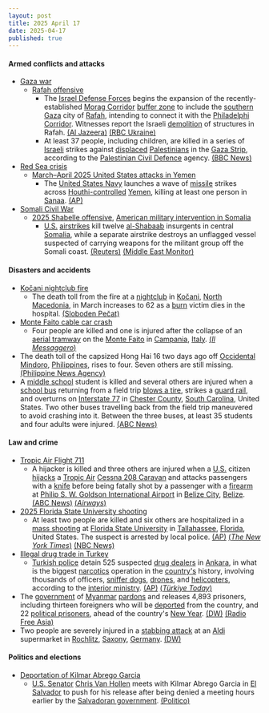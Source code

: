 ```yaml
---
layout: post
title: 2025 April 17
date: 2025-04-17
published: true
---
```



#### Armed conflicts and attacks

* [Gaza war](https://en.wikipedia.org/wiki/Gaza_war "Gaza war")
  * [Rafah offensive](https://en.wikipedia.org/wiki/Rafah_offensive "Rafah offensive")
    * The [Israel Defense Forces](https://en.wikipedia.org/wiki/Israel_Defense_Forces "Israel Defense Forces") begins the expansion of the recently-established [Morag Corridor](https://en.wikipedia.org/wiki/Morag_Corridor "Morag Corridor") [buffer zone](https://en.wikipedia.org/wiki/Buffer_zone "Buffer zone") to include the [southern Gaza](https://en.wikipedia.org/wiki/Rafah_Governorate "Rafah Governorate") city of [Rafah](https://en.wikipedia.org/wiki/Rafah "Rafah"), intending to connect it with the [Philadelphi Corridor](https://en.wikipedia.org/wiki/Philadelphi_Corridor "Philadelphi Corridor"). Witnesses report the Israeli [demolition](https://en.wikipedia.org/wiki/Israeli_demolition_of_Palestinian_property "Israeli demolition of Palestinian property") of structures in Rafah. [(Al Jazeera)](https://aje.io/sk8e1a?update=3649238) [(RBC Ukraine)](https://newsukraine.rbc.ua/news/israel-intensifies-operation-in-gaza-strip-1744845608.html)
    * At least 37 people, including children, are killed in a series of [Israeli](https://en.wikipedia.org/wiki/Israel "Israel") strikes against [displaced](https://en.wikipedia.org/wiki/Internal_displacement "Internal displacement") [Palestinians](https://en.wikipedia.org/wiki/Palestinians "Palestinians") in the [Gaza Strip](https://en.wikipedia.org/wiki/Gaza_Strip "Gaza Strip"), according to the [Palestinian Civil Defence](https://en.wikipedia.org/wiki/Palestinian_Civil_Defence "Palestinian Civil Defence") agency. [(BBC News)](https://www.bbc.com/news/articles/c5yrl891j23o)
* [Red Sea crisis](https://en.wikipedia.org/wiki/Red_Sea_crisis "Red Sea crisis")
  * [March–April 2025 United States attacks in Yemen](https://en.wikipedia.org/wiki/March%E2%80%93April_2025_United_States_attacks_in_Yemen "March–April 2025 United States attacks in Yemen")
    * The [United States Navy](https://en.wikipedia.org/wiki/United_States_Navy "United States Navy") launches a wave of [missile](https://en.wikipedia.org/wiki/Missile "Missile") strikes across [Houthi-controlled](https://en.wikipedia.org/wiki/Houthi_controlled_territory_of_Yemen "Houthi controlled territory of Yemen") [Yemen](https://en.wikipedia.org/wiki/Yemen "Yemen"), killing at least one person in [Sanaa](https://en.wikipedia.org/wiki/Sanaa "Sanaa"). [(AP)](https://apnews.com/article/yemen-houthis-us-airstrikes-israel-hamas-war-7d9f3288f71746df4aeed7ce41b5bb47)
* [Somali Civil War](https://en.wikipedia.org/wiki/Somali_Civil_War_%282009%E2%80%93present%29 "Somali Civil War (2009–present)")
  * [2025 Shabelle offensive](https://en.wikipedia.org/wiki/2025_Shabelle_offensive "2025 Shabelle offensive"), [American military intervention in Somalia](https://en.wikipedia.org/wiki/American_military_intervention_in_Somalia_%282007%E2%80%93present%29 "American military intervention in Somalia (2007–present)")
    * [U.S.](https://en.wikipedia.org/wiki/United_States_Armed_Forces "United States Armed Forces") [airstrikes](https://en.wikipedia.org/wiki/Airstrike "Airstrike") kill twelve [al-Shabaab](https://en.wikipedia.org/wiki/Al-Shabaab_%28militant_group%29 "Al-Shabaab (militant group)") insurgents in central [Somalia](https://en.wikipedia.org/wiki/Somalia "Somalia"), while a separate airstrike destroys an unflagged vessel suspected of carrying weapons for the militant group off the Somali coast. [(Reuters)](https://www.reuters.com/world/africa/airstrike-army-attack-kill-dozens-al-shabaab-fighters-somalia-government-says-2025-04-17/) [(Middle East Monitor)](https://www.middleeastmonitor.com/20250417-somali-us-air-strikes-kill-al-shabaab-fighters-hit-weapons-ship-says-government/)

#### Disasters and accidents

* [Kočani nightclub fire](https://en.wikipedia.org/wiki/Ko%C4%8Dani_nightclub_fire "Kočani nightclub fire")
  * The death toll from the fire at a [nightclub](https://en.wikipedia.org/wiki/Nightclub "Nightclub") in [Kočani](https://en.wikipedia.org/wiki/Ko%C4%8Dani "Kočani"), [North Macedonia](https://en.wikipedia.org/wiki/North_Macedonia "North Macedonia"), in March increases to 62 as a [burn](https://en.wikipedia.org/wiki/Burn "Burn") victim dies in the hospital. [(Sloboden Pečat)](https://www.slobodenpecat.mk/pochina-24-godishniot-stojanche-stefanov-povreden-vo-pozharot-vo-kochani/)
* [Monte Faito cable car crash](https://en.wikipedia.org/wiki/Monte_Faito_cable_car_crash "Monte Faito cable car crash")
  * Four people are killed and one is injured after the collapse of an [aerial tramway](https://en.wikipedia.org/wiki/Aerial_tramway "Aerial tramway") on the [Monte Faito](https://en.wikipedia.org/wiki/Monte_Faito "Monte Faito") in [Campania](https://en.wikipedia.org/wiki/Campania "Campania"), [Italy](https://en.wikipedia.org/wiki/Italy "Italy"). [(*Il Messaggero*)](https://www.ilmessaggero.it/italia/monte_faito_funivia_incidente_cavo_rotto_precipita_cabina_passeggeri_ultime_notizie-8785431.html)
* The death toll of the capsized Hong Hai 16 two days ago off [Occidental Mindoro](https://en.wikipedia.org/wiki/Occidental_Mindoro "Occidental Mindoro"), [Philippines](https://en.wikipedia.org/wiki/Philippines "Philippines"), rises to four. Seven others are still missing. [(Philippine News Agency)](https://www.pna.gov.ph/articles/1248317)
* A [middle school](https://en.wikipedia.org/wiki/Middle_school "Middle school") student is killed and several others are injured when a [school bus](https://en.wikipedia.org/wiki/School_bus "School bus") returning from a field trip [blows a tire](https://en.wikipedia.org/wiki/Blowout_%28tire%29 "Blowout (tire)"), strikes a [guard rail](https://en.wikipedia.org/wiki/Guard_rail "Guard rail"), and overturns on [Interstate 77](https://en.wikipedia.org/wiki/Interstate_77_in_South_Carolina "Interstate 77 in South Carolina") in [Chester County](https://en.wikipedia.org/wiki/Chester_County%2C_South_Carolina "Chester County, South Carolina"), [South Carolina](https://en.wikipedia.org/wiki/South_Carolina "South Carolina"), United States. Two other buses travelling back from the field trip maneuvered to avoid crashing into it. Between the three buses, at least 35 students and four adults were injured. [(ABC News)](https://abcnews.go.com/amp/US/school-bus-overturns-chester-county-south-carolina/story?id=120926898#amp_ct=1744936183826&amp_tf=From%20%251%24s&aoh=17449361582666&referrer=https://www.google.com&amp_gsa=1&amp_js_v=a9&id=120926898&usqp=mq331AQIUAKwASCAAgM=)

#### Law and crime

* [Tropic Air Flight 711](https://en.wikipedia.org/wiki/Tropic_Air_Flight_711 "Tropic Air Flight 711")
  * A hijacker is killed and three others are injured when a [U.S.](https://en.wikipedia.org/wiki/United_States "United States") citizen [hijacks](https://en.wikipedia.org/wiki/Aircraft_hijacking "Aircraft hijacking") a [Tropic Air](https://en.wikipedia.org/wiki/Tropic_Air "Tropic Air") [Cessna 208 Caravan](https://en.wikipedia.org/wiki/Cessna_208_Caravan "Cessna 208 Caravan") and attacks passengers with a [knife](https://en.wikipedia.org/wiki/Knife "Knife") before being fatally shot by a passenger with a [firearm](https://en.wikipedia.org/wiki/Firearm "Firearm") at [Philip S. W. Goldson International Airport](https://en.wikipedia.org/wiki/Philip_S._W._Goldson_International_Airport "Philip S. W. Goldson International Airport") in [Belize City](https://en.wikipedia.org/wiki/Belize_City "Belize City"), [Belize](https://en.wikipedia.org/wiki/Belize "Belize"). [(ABC News)](https://abcnews.go.com/International/american-citizen-hijacks-small-plane-belize-3-injured/story?id=120916154) [(*Airways*)](https://www.airwaysmag.com/new-post/tropic-air-cessna-208-hijacked)
* [2025 Florida State University shooting](https://en.wikipedia.org/wiki/2025_Florida_State_University_shooting "2025 Florida State University shooting")
  * At least two people are killed and six others are hospitalized in a [mass shooting](https://en.wikipedia.org/wiki/Mass_shooting "Mass shooting") at [Florida State University](https://en.wikipedia.org/wiki/Florida_State_University "Florida State University") in [Tallahassee](https://en.wikipedia.org/wiki/Tallahassee%2C_Florida "Tallahassee, Florida"), [Florida](https://en.wikipedia.org/wiki/Florida "Florida"), United States. The suspect is arrested by local police. [(AP)](https://apnews.com/article/florida-state-university-shooter-alert-bf66a24ea91959697c7138089b2ef6fb) [(*The New York Times*)](https://www.nytimes.com/2025/04/17/us/fsu-shooting-tallahassee.html) [(NBC News)](https://www.nbcnews.com/news/us-news/live-blog/florida-state-university-active-shooter-rcna201756)
* [Illegal drug trade in Turkey](https://en.wikipedia.org/wiki/Illegal_drug_trade_in_Turkey "Illegal drug trade in Turkey")
  * [Turkish police](https://en.wikipedia.org/wiki/Law_enforcement_in_Turkey "Law enforcement in Turkey") detain 525 suspected [drug dealers](https://en.wikipedia.org/wiki/Drug_dealer "Drug dealer") in [Ankara](https://en.wikipedia.org/wiki/Ankara "Ankara"), in what is the biggest [narcotics](https://en.wikipedia.org/wiki/Narcotics "Narcotics") operation in the [country's](https://en.wikipedia.org/wiki/Turkey "Turkey") history, involving thousands of officers, [sniffer dogs](https://en.wikipedia.org/wiki/Sniffer_dog "Sniffer dog"), [drones](https://en.wikipedia.org/wiki/Use_of_unmanned_aerial_vehicles_in_law_enforcement "Use of unmanned aerial vehicles in law enforcement"), and [helicopters](https://en.wikipedia.org/wiki/Police_aviation "Police aviation"), according to the [interior ministry](https://en.wikipedia.org/wiki/Ministry_of_the_Interior_%28Turkey%29 "Ministry of the Interior (Turkey)"). [(AP)](https://apnews.com/article/turkey-drug-raids-arrests-ankara-4d3a67fc68fa197c9fb50f632ca4b14d) [(*Türkiye Today*)](https://www.turkiyetoday.com/turkiye/525-turkish-drug-dealers-detained-in-massive-raid-in-ankara-145920/)
* The [government](https://en.wikipedia.org/wiki/State_Administration_Council "State Administration Council") of [Myanmar](https://en.wikipedia.org/wiki/Myanmar "Myanmar") [pardons](https://en.wikipedia.org/wiki/Pardon "Pardon") and releases 4,893 prisoners, including thirteen foreigners who will be [deported](https://en.wikipedia.org/wiki/Deportation "Deportation") from the country, and 22 [political prisoners](https://en.wikipedia.org/wiki/Political_prisoner "Political prisoner"), ahead of the country's [New Year](https://en.wikipedia.org/wiki/Thingyan "Thingyan"). [(DW)](https://www.dw.com/en/myanmar-junta-pardons-4900-prisoners-to-mark-new-year/a-72271886) [(Radio Free Asia)](https://www.rfa.org/english/myanmar/2025/04/17/myanmar-new-year-amnesty-release/)
* Two people are severely injured in a [stabbing attack](https://en.wikipedia.org/wiki/Stabbing_attack "Stabbing attack") at an [Aldi](https://en.wikipedia.org/wiki/Aldi "Aldi") supermarket in [Rochlitz](https://en.wikipedia.org/wiki/Rochlitz "Rochlitz"), [Saxony](https://en.wikipedia.org/wiki/Saxony "Saxony"), [Germany](https://en.wikipedia.org/wiki/Germany "Germany"). [(DW)](https://www.dw.com/en/germany-rochlitz-supermarket-stabbing-leaves-2-injured/a-72284065)

#### Politics and elections

* [Deportation of Kilmar Abrego Garcia](https://en.wikipedia.org/wiki/Deportation_of_Kilmar_Abrego_Garcia "Deportation of Kilmar Abrego Garcia")
  * [U.S. Senator](https://en.wikipedia.org/wiki/United_States_Senate "United States Senate") [Chris Van Hollen](https://en.wikipedia.org/wiki/Chris_Van_Hollen "Chris Van Hollen") meets with Kilmar Abrego Garcia in [El Salvador](https://en.wikipedia.org/wiki/El_Salvador "El Salvador") to push for his release after being denied a meeting hours earlier by the [Salvadoran government](https://en.wikipedia.org/wiki/Government_of_El_Salvador "Government of El Salvador"). [(Politico)](https://www.politico.com/news/2025/04/17/van-hollen-visit-kilmar-abrego-garcia-el-salvador-00298258)
